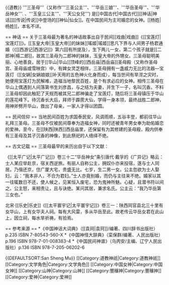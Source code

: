{{道教}}
'''三圣母'''（又称作'''三圣公主'''、'''华岳三娘'''、'''华岳圣母'''、'''华岳神女'''. 、'''玉皇三公主'''、'''天公女兒''')  是[[中国古代|中国古代]][[神话|神话]][[传说|传说]]中登场的[[神仙|仙女]]。在中国民间为主司婚恋的女神。[[杨姓|杨姓]]，本名不详。

== 神话 ==
关于三圣母最为著名的神话故事出自于民间[[戏曲|戏曲]]《[[宝莲灯|宝莲灯]]》。[[玉皇大帝|玉皇大帝]]的妹妹[[瑤姬|瑤姬]]思凡下界与人间男子杨君通婚（《[[西游记|西游记]]》第六回有所提及），生下两儿一女，第二个孩子就是[[二郎神|楊二郎]]，故其三圣母为二郎神的妹妹，玉皇大帝的外甥女。三圣母聪明美丽、心地善良，居于[[华山|华山]]顶峰的[[西岳庙|西岳庙]]圣母殿（又称作圣母宫、圣母庙或雪映宫）中，有婢女灵芝相伴。三圣母拥有一盏威力无比的法器—宝莲灯（[[女娲|女娲娘娘]]补天用的五色神火化身而成），每当世间有旱涝之灾时，她便用宝莲灯为民解难，造福当地黎民百姓，是个有求必应的女神。相传三圣母在华山上偶遇到人间落第书生刘彦昌，与之结为夫妻，并生下一子，名叫沉香。不料三圣母却因此触犯了天规而被其兄二郎神骗走了宝莲灯，随后将三圣母镇压于华山的莲花峰下。待沉香长大后，拜师于霹雳大仙，学得一身本领，最终战胜二郎神，用神斧劈开华山，救出了母亲，一家人才得以团圆。

== 民间信仰 ==
当地民间百姓为求国泰民安，风调雨顺，五谷丰登，都前往华山礼拜三圣母。三圣母不仅被民间尊奉为造福女神，同时还被青年男女奉为助佑婚恋的爱神。至今，在[[陕西|陕西]]西岳庙里，还保留有为其修建的圣母殿，殿内供奉有三圣母及其子沉香的神像，到此祭祀的人络绎不绝。

== 古文记载 ==
三圣母最早的来历出自于以下文献：

《[[太平广记|太平广记]]》卷三十二“华岳神女”条引唐代·戴孚的《广异记》略云：士人某应举赴京，宿关西逆旅。有丽人自称公主，拥奴仆亦来投宿，遂与士人同居。乃偕还京，住广厦大宅，贵盛无比。七岁，生二男一女。公主忽欲为士人娶妇，云：“我本非人，不合为君妇。”士人亦竟别婚，而仍与主往来不绝。婚家以其一往辄数日不还，使人候之，见某恒入废宅，恐为鬼神所魅。心疑，且潜书符以间之。公主怒，来相责让，且与诀绝。某问其居，兼求名氏。公主云：“我乃华岳第三女也。”

北宋·[[乐史|乐史]]《[[太平寰宇记|太平寰宇记]]》卷三一：陕西同官县北三十里有女华山，上有女华夫人祠。每有大风雷，多从华岳至此。故老传云华岳女君在此山上，因立祠，每水旱祈祷，有验焉。

== 参考来源 ==
*《中国神话大词典》（[[袁珂|袁珂]]/编著、四川辞书出版社）p.235 ISBN 7-80543-560-X
*《中国神怪大辞典》（栾保群/编著、人民出版社）p.196 ISBN 978-7-01-008383-4
*《中国民间神谱》（乌丙安/主编、辽宁人民出版社）p.136 ISBN 978-7-205-06202-6

{{DEFAULTSORT:San Sheng Mu}}
[[Category:道教神祇|Category:道教神祇]]
[[Category:文学角色|Category:文学角色]]
[[Category:中国女神|Category:中国女神]]
[[Category:山神|Category:山神]]
[[Category:豐穰神|Category:豐穰神]]
[[Category:爱神|Category:爱神]]